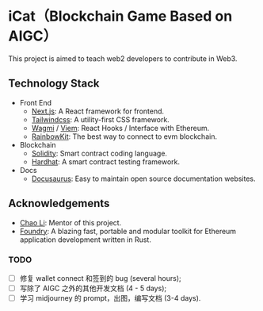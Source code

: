 # iCat（Blockchain Game Based on AIGC）

This project is aimed to teach web2 developers to contribute in Web3.

## Technology Stack

- Front End
  - [Next.js](https://nextjs.org/): A React framework for frontend.
  - [Tailwindcss](https://tailwindcss.com/): A utility-first CSS framework.
  - [Wagmi](https://wagmi.sh/) / [Viem](https://viem.sh/): React Hooks / Interface with Ethereum.
  - [RainbowKit](https://www.rainbowkit.com/): The best way to connect to evm blockchain.
- Blockchain
  - [Solidity](https://soliditylang.org/): Smart contract coding language.
  - [Hardhat](https://hardhat.org/): A smart contract testing framework.
- Docs
  - [Docusaurus](https://docusaurus.io/): Easy to maintain open source documentation websites.

## Acknowledgements

- [Chao Li](https://faculty.bjtu.edu.cn/9363/): Mentor of this project.
- [Foundry](https://book.getfoundry.sh/): A blazing fast, portable and modular toolkit for Ethereum application development written in Rust.

### TODO

- [ ] 修复 wallet connect 和签到的 bug (several hours);
- [ ] 写除了 AIGC 之外的其他开发文档 (4 - 5 days);
- [ ] 学习 midjourney 的 prompt，出图，编写文档 (3-4 days).
